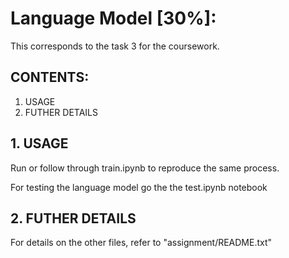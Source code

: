 # Language Model [30%]:

This corresponds to the task 3 for the coursework. 

## CONTENTS:
1. USAGE
2. FUTHER DETAILS

## 1. USAGE

Run or follow through train.ipynb to reproduce the same process. 

For testing the language model go the the test.ipynb notebook

## 2. FUTHER DETAILS

For details on the other files, refer to "assignment/README.txt" 
